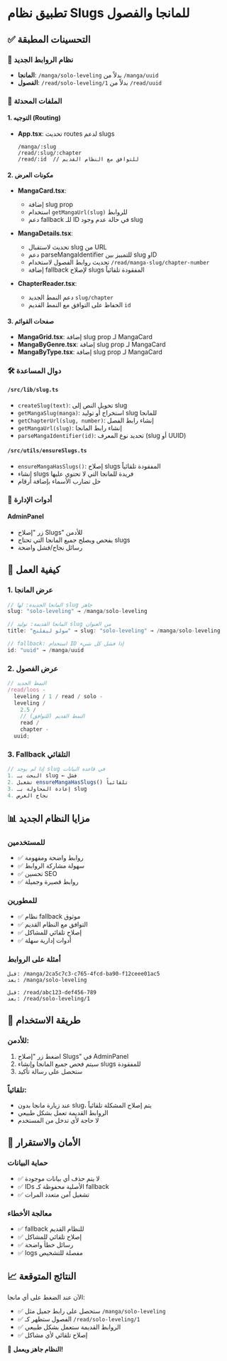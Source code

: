 # تطبيق نظام Slugs للمانجا والفصول

## ✅ التحسينات المطبقة

### 🔗 نظام الروابط الجديد

- **المانجا**: `/manga/solo-leveling` بدلاً من `/manga/uuid`
- **الفصول**: `/read/solo-leveling/1` بدلاً من `/read/uuid`

### 📁 الملفات المحدثة

#### 1. التوجيه (Routing)

- **App.tsx**: تحديث routes لدعم slugs
  ```tsx
  /manga/:slug
  /read/:slug/:chapter
  /read/:id  // للتوافق مع النظام القديم
  ```

#### 2. مكونات العرض

- **MangaCard.tsx**:
  - إضافة slug prop
  - استخدام `getMangaUrl(slug)` للروابط
  - دعم fallback للـ ID في حالة عدم وجود slug

- **MangaDetails.tsx**:
  - تحديث لاستقبال slug من URL
  - دعم parseMangaIdentifier للتمييز بين slug وID
  - تحديث روابط الفصول لاستخدام `/read/manga-slug/chapter-number`
  - إضافة fallback لإصلاح slugs المفقودة تلقائياً

- **ChapterReader.tsx**:
  - دعم النمط الجديد `slug/chapter`
  - الحفاظ على التوافق مع النمط القديم `id`

#### 3. صفحات القوائم

- **MangaGrid.tsx**: إضافة slug prop لـ MangaCard
- **MangaByGenre.tsx**: إضافة slug prop لـ MangaCard
- **MangaByType.tsx**: إضافة slug prop لـ MangaCard

### 🛠️ دوال المساعدة

#### `/src/lib/slug.ts`

- `createSlug(text)`: تحويل النص إلى slug
- `getMangaSlug(manga)`: استخراج أو توليد slug للمانجا
- `getChapterUrl(slug, number)`: إنشاء رابط الفصل
- `getMangaUrl(slug)`: إنشاء رابط المانجا
- `parseMangaIdentifier(id)`: تحديد نوع المعرف (slug أو UUID)

#### `/src/utils/ensureSlugs.ts`

- `ensureMangaHasSlugs()`: إصلاح slugs المفقودة تلقائياً
- إنشاء slugs فريدة للمانجا التي لا تحتوي عليها
- حل تضارب الأسماء بإضافة أرقام

### 🔧 أدوات الإدارة

#### AdminPanel

- زر "إصلاح Slugs" للأدمن
- يفحص ويصلح جميع المانجا التي تحتاج slugs
- رسائل نجاح/فشل واضحة

## 🚀 كيفية العمل

### 1. عرض المانجا

```typescript
// المانجا الجديدة: لها slug جاهز
slug: "solo-leveling" → /manga/solo-leveling

// المانجا القديمة: توليد slug من العنوان
title: "سولو ليفلنج" → slug: "solo-leveling" → /manga/solo-leveling

// fallback: استخدام ID إذا فشل كل شيء
id: "uuid" → /manga/uuid
```

### 2. عرض الفصول

```typescript
// النمط الجديد
/read/loos -
  leveling / 1 / read / solo -
  leveling /
    2.5 /
    // النمط القديم (للتوافق)
    read /
    chapter -
  uuid;
```

### 3. Fallback التلقائي

```typescript
// إذا لم يوجد slug في قاعدة البيانات
1. البحث بـ slug ← فشل
2. تشغيل ensureMangaHasSlugs() تلقائياً
3. إعادة المحاولة بـ slug
4. نجاح العرض
```

## 📊 مزايا النظام الجديد

### للمستخدمين

- ✅ روابط واضحة ومفهومة
- ✅ سهولة مشاركة الروابط
- ✅ تحسين SEO
- ✅ روابط قصيرة وجميلة

### للمطورين

- ✅ نظام fallback موثوق
- ✅ التوافق مع النظام القديم
- ✅ إصلاح تلقائي للمشاكل
- ✅ أدوات إدارية سهلة

### أمثلة على الروابط

```
قبل: /manga/2ca5c7c3-c765-4fcd-ba90-f12ceee01ac5
بعد: /manga/solo-leveling

قبل: /read/abc123-def456-789
بعد: /read/solo-leveling/1
```

## 🔧 طريقة الاستخدام

### للأدمن:

1. اضغط زر "إصلاح Slugs" في AdminPanel
2. سيتم فحص جميع المانجا وإنشاء slugs للمفقودة
3. ستحصل على رسالة تأكيد

### تلقائياً:

- عند زيارة مانجا بدون slug، يتم إصلاح المشكلة تلقائياً
- الروابط القديمة تعمل بشكل طبيعي
- لا حاجة لأي تدخل من المستخدم

## 🔐 الأمان والاستقرار

### حماية البيانات

- ✅ لا يتم حذف أي بيانات موجودة
- ✅ IDs الأصلية محفوظة كـ fallback
- ✅ تشغيل آمن متعدد المرات

### معالجة الأخطاء

- ✅ fallback للنظام القديم
- ✅ إصلاح تلقائي للمشاكل
- ✅ رسائل خطأ واضحة
- ✅ logs مفصلة للتشخيص

## 📈 النتائج المتوقعة

الآن عند الضغط على أي مانجا:

- ✅ ستحصل على رابط جميل مثل `/manga/solo-leveling`
- ✅ الفصول ستظهر كـ `/read/solo-leveling/1`
- ✅ الروابط القديمة ستعمل بشكل طبيعي
- ✅ إصلاح تلقائي لأي مشاكل

🎉 **النظام جاهز ويعمل!**

